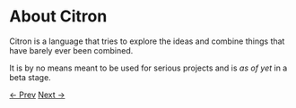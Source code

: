 # About Citron

Citron is a language that tries to explore the ideas and combine things that have barely ever been combined.

It is by no means meant to be used for serious projects and is _as of yet_ in a beta stage.


[<- Prev](about-citron.md) [Next ->](installation.md)